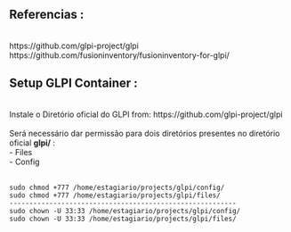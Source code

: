 
Referencias :
<br>
-----------------------------------------------------------------------------
<br>
https://github.com/glpi-project/glpi
https://github.com/fusioninventory/fusioninventory-for-glpi/
<br>
<h2>Setup GLPI Container :</h2>
<br>
Instale o Diretório oficial do GLPI from: https://github.com/glpi-project/glpi
<br>
<br>
Será necessário dar permissão para dois diretórios presentes no diretório oficial <b>glpi/</b> :
<br>
- Files
<br>
- Config
<br>
<br>

```
sudo chmod +777 /home/estagiario/projects/glpi/config/
sudo chmod +777 /home/estagiario/projects/glpi/files/
---------------------------------------------------------
sudo chown -U 33:33 /home/estagiario/projects/glpi/config/
sudo chown -U 33:33 /home/estagiario/projects/glpi/files/
```

  
